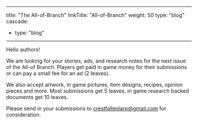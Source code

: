 
---
title: "The All-of-Branch"
linkTitle: "All-of-Branch"
weight: 50
type: "blog"
cascade:
  - type: "blog"

---

Hello authors!

We are looking for your stories, ads, and research notes for the next issue of the All-of Branch.  Players get paid in game money for their submissions or can pay a small fee for an ad (2 leaves).  

We also accept artwork, in game pictures, item designs, recipes, opinion pieces and more.
Most submissions get 5 leaves, in game research backed documents get 10 leaves.

Please send in your submissions to [crestfallenlarp@gmail.com](mailto:crestfallenlarp@gmail.com) for consideration.